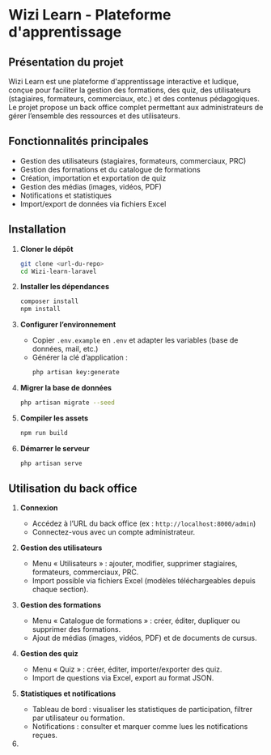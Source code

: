 # Wizi Learn - Plateforme d'apprentissage

## Présentation du projet

Wizi Learn est une plateforme d'apprentissage interactive et ludique, conçue pour faciliter la gestion des formations, des quiz, des utilisateurs (stagiaires, formateurs, commerciaux, etc.) et des contenus pédagogiques. Le projet propose un back office complet permettant aux administrateurs de gérer l’ensemble des ressources et des utilisateurs.

## Fonctionnalités principales

- Gestion des utilisateurs (stagiaires, formateurs, commerciaux, PRC)
- Gestion des formations et du catalogue de formations
- Création, importation et exportation de quiz
- Gestion des médias (images, vidéos, PDF)
- Notifications et statistiques
- Import/export de données via fichiers Excel

## Installation

1. **Cloner le dépôt**
   ```sh
   git clone <url-du-repo>
   cd Wizi-learn-laravel
   ```

2. **Installer les dépendances**
   ```sh
   composer install
   npm install
   ```

3. **Configurer l’environnement**
   - Copier `.env.example` en `.env` et adapter les variables (base de données, mail, etc.)
   - Générer la clé d’application :
     ```sh
     php artisan key:generate
     ```

4. **Migrer la base de données**
   ```sh
   php artisan migrate --seed
   ```

5. **Compiler les assets**
   ```sh
   npm run build
   ```

6. **Démarrer le serveur**
   ```sh
   php artisan serve
   ```

## Utilisation du back office

1. **Connexion**
   - Accédez à l’URL du back office (ex : `http://localhost:8000/admin`)
   - Connectez-vous avec un compte administrateur.

2. **Gestion des utilisateurs**
   - Menu « Utilisateurs » : ajouter, modifier, supprimer stagiaires, formateurs, commerciaux, PRC.
   - Import possible via fichiers Excel (modèles téléchargeables depuis chaque section).

3. **Gestion des formations**
   - Menu « Catalogue de formations » : créer, éditer, dupliquer ou supprimer des formations.
   - Ajout de médias (images, vidéos, PDF) et de documents de cursus.

4. **Gestion des quiz**
   - Menu « Quiz » : créer, éditer, importer/exporter des quiz.
   - Import de questions via Excel, export au format JSON.

5. **Statistiques et notifications**
   - Tableau de bord : visualiser les statistiques de participation, filtrer par utilisateur ou formation.
   - Notifications : consulter et marquer comme lues les notifications reçues.

6.